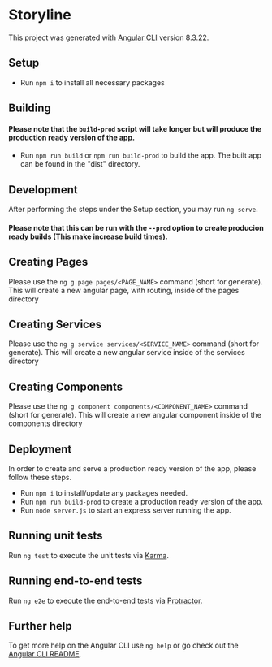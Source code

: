# Storyline

This project was generated with [Angular CLI](https://github.com/angular/angular-cli) version 8.3.22.

## Setup

- Run `npm i` to install all necessary packages

## Building

#### Please note that the `build-prod` script will take longer but will produce the production ready version of the app.

- Run `npm run build` or `npm run build-prod` to build the app. The built app can be found in the "dist" directory.

## Development

After performing the steps under the Setup section, you may run `ng serve`.
#### Please note that this can be run with the `--prod` option to create producion ready builds (This make increase build times).

## Creating Pages

Please use the `ng g page pages/<PAGE_NAME>` command (short for generate). This will create a new angular page, with routing, inside of the pages directory

## Creating Services

Please use the `ng g service services/<SERVICE_NAME>` command (short for generate). This will create a new angular service inside of the services directory

## Creating Components

Please use the `ng g component components/<COMPONENT_NAME>` command (short for generate). This will create a new angular component inside of the components directory

## Deployment

In order to create and serve a production ready version of the app, please follow these steps.

- Run `npm i` to install/update any packages needed.
- Run `npm run build-prod` to create a production ready version of the app.
- Run `node server.js` to start an express server running the app.

## Running unit tests

Run `ng test` to execute the unit tests via [Karma](https://karma-runner.github.io).

## Running end-to-end tests

Run `ng e2e` to execute the end-to-end tests via [Protractor](http://www.protractortest.org/).

## Further help

To get more help on the Angular CLI use `ng help` or go check out the [Angular CLI README](https://github.com/angular/angular-cli/blob/master/README.md).

